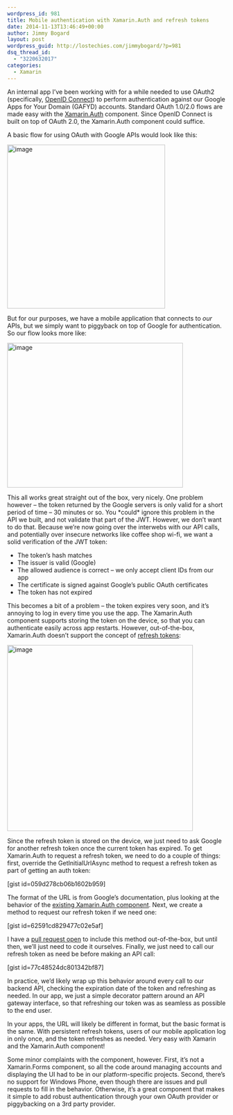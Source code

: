 ```yaml
---
wordpress_id: 981
title: Mobile authentication with Xamarin.Auth and refresh tokens
date: 2014-11-13T13:46:49+00:00
author: Jimmy Bogard
layout: post
wordpress_guid: http://lostechies.com/jimmybogard/?p=981
dsq_thread_id:
  - "3220632017"
categories:
  - Xamarin
---
```

An internal app I’ve been working with for a while needed to use OAuth2 (specifically, [OpenID Connect](http://openid.net/connect/)) to perform authentication against our Google Apps for Your Domain (GAFYD) accounts. Standard OAuth 1.0/2.0 flows are made easy with the [Xamarin.Auth](https://components.xamarin.com/view/xamarin.auth) component. Since OpenID Connect is built on top of OAuth 2.0, the Xamarin.Auth component could suffice.

A basic flow for using OAuth with Google APIs would look like this:

[<img style="border-top: 0px;border-right: 0px;border-bottom: 0px;padding-top: 0px;padding-left: 0px;border-left: 0px;padding-right: 0px" border="0" alt="image" src="http://lostechies.com/jimmybogard/files/2014/11/image_thumb.png" width="364" height="377" />](http://lostechies.com/jimmybogard/files/2014/11/image.png)

But for our purposes, we have a mobile application that connects to _our_ APIs, but we simply want to piggyback on top of Google for authentication. So our flow looks more like:

[<img style="border-top: 0px;border-right: 0px;border-bottom: 0px;padding-top: 0px;padding-left: 0px;border-left: 0px;padding-right: 0px" border="0" alt="image" src="http://lostechies.com/jimmybogard/files/2014/11/image_thumb1.png" width="405" height="333" />](http://lostechies.com/jimmybogard/files/2014/11/image1.png)

This all works great straight out of the box, very nicely. One problem however – the token returned by the Google servers is only valid for a short period of time – 30 minutes or so. You \*could\* ignore this problem in the API we built, and not validate that part of the JWT. However, we don’t want to do that. Because we’re now going over the interwebs with our API calls, and potentially over insecure networks like coffee shop wi-fi, we want a solid verification of the JWT token:

  * The token’s hash matches
  * The issuer is valid (Google)
  * The allowed audience is correct – we only accept client IDs from our app
  * The certificate is signed against Google’s public OAuth certificates
  * The token has not expired

This becomes a bit of a problem – the token expires very soon, and it’s annoying to log in every time you use the app. The Xamarin.Auth component supports storing the token on the device, so that you can authenticate easily across app restarts. However, out-of-the-box, Xamarin.Auth doesn’t support the concept of [refresh tokens](https://developers.google.com/accounts/docs/OAuth2WebServer#refresh):

[<img style="border-top: 0px;border-right: 0px;border-bottom: 0px;padding-top: 0px;padding-left: 0px;border-left: 0px;padding-right: 0px" border="0" alt="image" src="http://lostechies.com/jimmybogard/files/2014/11/image_thumb2.png" width="428" height="428" />](http://lostechies.com/jimmybogard/files/2014/11/image2.png)

Since the refresh token is stored on the device, we just need to ask Google for another refresh token once the current token has expired. To get Xamarin.Auth to request a refresh token, we need to do a couple of things: first, override the GetInitialUrlAsync method to request a refresh token as part of getting an auth token:

[gist id=059d278cb06b1602b959]

The format of the URL is from Google’s documentation, plus looking at the behavior of the [existing Xamarin.Auth component](https://github.com/xamarin/Xamarin.Auth/blob/master/src/Xamarin.Auth/OAuth2Authenticator.cs#L210). Next, we create a method to request our refresh token if we need one:

[gist id=62591cd829477c02e5af]

I have a [pull request open](https://github.com/xamarin/Xamarin.Auth/pull/79) to include this method out-of-the-box, but until then, we’ll just need to code it ourselves. Finally, we just need to call our refresh token as need be before making an API call:

[gist id=77c48524dc801342bf87]

In practice, we’d likely wrap up this behavior around every call to our backend API, checking the expiration date of the token and refreshing as needed. In our app, we just a simple decorator pattern around an API gateway interface, so that refreshing our token was as seamless as possible to the end user.

In your apps, the URL will likely be different in format, but the basic format is the same. With persistent refresh tokens, users of our mobile application log in only once, and the token refreshes as needed. Very easy with Xamarin and the Xamarin.Auth component!

Some minor complaints with the component, however. First, it’s not a Xamarin.Forms component, so all the code around managing accounts and displaying the UI had to be in our platform-specific projects. Second, there’s no support for Windows Phone, even though there are issues and pull requests to fill in the behavior. Otherwise, it’s a great component that makes it simple to add robust authentication through your own OAuth provider or piggybacking on a 3rd party provider.